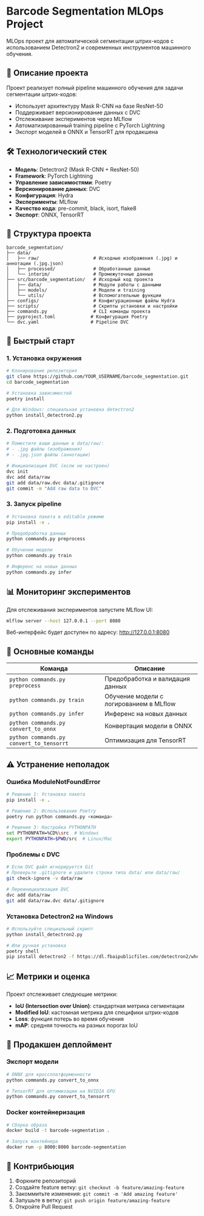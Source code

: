 # Barcode Segmentation MLOps Project

MLOps проект для автоматической сегментации штрих-кодов с использованием Detectron2 и современных инструментов машинного обучения.

## 🎯 Описание проекта

Проект реализует полный pipeline машинного обучения для задачи сегментации штрих-кодов:
- Использует архитектуру Mask R-CNN на базе ResNet-50
- Поддерживает версионирование данных с DVC
- Отслеживание экспериментов через MLflow
- Автоматизированный training pipeline с PyTorch Lightning
- Экспорт моделей в ONNX и TensorRT для продакшена

## 🛠 Технологический стек

- **Модель**: Detectron2 (Mask R-CNN + ResNet-50)
- **Framework**: PyTorch Lightning
- **Управление зависимостями**: Poetry
- **Версионирование данных**: DVC
- **Конфигурация**: Hydra
- **Эксперименты**: MLflow
- **Качество кода**: pre-commit, black, isort, flake8
- **Экспорт**: ONNX, TensorRT

## 📁 Структура проекта

```
barcode_segmentation/
├── data/
│   ├── raw/                    # Исходные изображения (.jpg) и аннотации (.jpg.json)
│   ├── processed/              # Обработанные данные
│   └── interim/                # Промежуточные данные
├── src/barcode_segmentation/   # Исходный код проекта
│   ├── data/                   # Модули работы с данными
│   ├── models/                 # Модели и training
│   └── utils/                  # Вспомогательные функции
├── configs/                    # Конфигурационные файлы Hydra
├── scripts/                    # Скрипты установки и настройки
├── commands.py                 # CLI команды проекта
├── pyproject.toml             # Конфигурация Poetry
└── dvc.yaml                   # Pipeline DVC
```

## 🚀 Быстрый старт

### 1. Установка окружения

```bash
# Клонирование репозитория
git clone https://github.com/YOUR_USERNAME/barcode_segmentation.git
cd barcode_segmentation

# Установка зависимостей
poetry install

# Для Windows: специальная установка detectron2
python install_detectron2.py
```

### 2. Подготовка данных

```bash
# Поместите ваши данные в data/raw/:
# - .jpg файлы (изображения)
# - .jpg.json файлы (аннотации)

# Инициализация DVC (если не настроен)
dvc init
dvc add data/raw
git add data/raw.dvc data/.gitignore
git commit -m "Add raw data to DVC"
```

### 3. Запуск pipeline

```bash
# Установка пакета в editable режиме
pip install -e .

# Предобработка данных
python commands.py preprocess

# Обучение модели
python commands.py train

# Инференс на новых данных
python commands.py infer
```

## 📊 Мониторинг экспериментов

Для отслеживания экспериментов запустите MLflow UI:

```bash
mlflow server --host 127.0.0.1 --port 8080
```

Веб-интерфейс будет доступен по адресу: http://127.0.0.1:8080

## 🔧 Основные команды

| Команда | Описание |
|---------|----------|
| `python commands.py preprocess` | Предобработка и валидация данных |
| `python commands.py train` | Обучение модели с логированием в MLflow |
| `python commands.py infer` | Инференс на новых данных |
| `python commands.py convert_to_onnx` | Конвертация модели в ONNX |
| `python commands.py convert_to_tensorrt` | Оптимизация для TensorRT |

## ⚠️ Устранение неполадок

### Ошибка ModuleNotFoundError

```bash
# Решение 1: Установка пакета
pip install -e .

# Решение 2: Использование Poetry
poetry run python commands.py <команда>

# Решение 3: Настройка PYTHONPATH
set PYTHONPATH=%CD%\src  # Windows
export PYTHONPATH=$PWD/src  # Linux/Mac
```

### Проблемы с DVC

```bash
# Если DVC файл игнорируется Git
# Проверьте .gitignore и удалите строки типа data/ или data/raw/
git check-ignore -v data/raw

# Переинициализация DVC
dvc add data/raw
git add data/raw.dvc data/.gitignore
```

### Установка Detectron2 на Windows

```bash
# Используйте специальный скрипт
python install_detectron2.py

# Или ручная установка
poetry shell
pip install detectron2 -f https://dl.fbaipublicfiles.com/detectron2/wheels/cpu/torch1.10/index.html
```

## 📈 Метрики и оценка

Проект отслеживает следующие метрики:
- **IoU (Intersection over Union)**: стандартная метрика сегментации
- **Modified IoU**: кастомная метрика для специфики штрих-кодов
- **Loss**: функция потерь во время обучения
- **mAP**: средняя точность на разных порогах IoU

## 🚀 Продакшен деплоймент

### Экспорт модели

```bash
# ONNX для кроссплатформенности
python commands.py convert_to_onnx

# TensorRT для оптимизации на NVIDIA GPU
python commands.py convert_to_tensorrt
```

### Docker контейнеризация

```bash
# Сборка образа
docker build -t barcode-segmentation .

# Запуск контейнера
docker run -p 8000:8000 barcode-segmentation
```

## 🤝 Контрибьюция

1. Форкните репозиторий
2. Создайте feature ветку: `git checkout -b feature/amazing-feature`
3. Закоммитьте изменения: `git commit -m 'Add amazing feature'`
4. Запушьте в ветку: `git push origin feature/amazing-feature`
5. Откройте Pull Request
